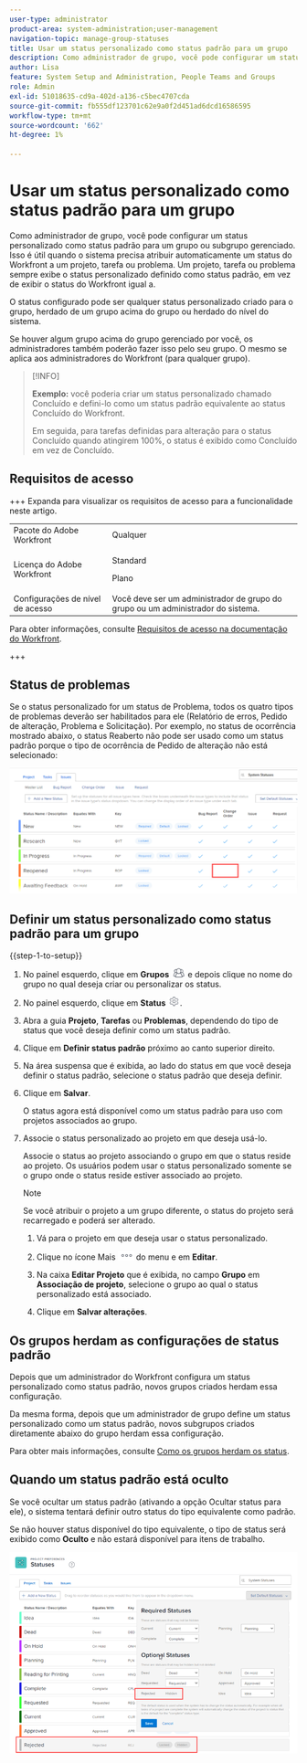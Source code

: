 ```yaml
---
user-type: administrator
product-area: system-administration;user-management
navigation-topic: manage-group-statuses
title: Usar um status personalizado como status padrão para um grupo
description: Como administrador de grupo, você pode configurar um status personalizado como status padrão para um grupo ou subgrupo gerenciado.
author: Lisa
feature: System Setup and Administration, People Teams and Groups
role: Admin
exl-id: 51018635-cd9a-402d-a136-c5bec4707cda
source-git-commit: fb555df123701c62e9a0f2d451ad6dcd16586595
workflow-type: tm+mt
source-wordcount: '662'
ht-degree: 1%

---
```


# Usar um status personalizado como status padrão para um grupo

Como administrador de grupo, você pode configurar um status personalizado como status padrão para um grupo ou subgrupo gerenciado. Isso é útil quando o sistema precisa atribuir automaticamente um status do Workfront a um projeto, tarefa ou problema. Um projeto, tarefa ou problema sempre exibe o status personalizado definido como status padrão, em vez de exibir o status do Workfront igual a.

O status configurado pode ser qualquer status personalizado criado para o grupo, herdado de um grupo acima do grupo ou herdado do nível do sistema.

Se houver algum grupo acima do grupo gerenciado por você, os administradores também poderão fazer isso pelo seu grupo. O mesmo se aplica aos administradores do Workfront (para qualquer grupo).

>[!INFO]
>
>**Exemplo:** você poderia criar um status personalizado chamado Concluído e defini-lo como um status padrão equivalente ao status Concluído do Workfront.
>
>Em seguida, para tarefas definidas para alteração para o status Concluído quando atingirem 100%, o status é exibido como Concluído em vez de Concluído.

## Requisitos de acesso

+++ Expanda para visualizar os requisitos de acesso para a funcionalidade neste artigo.

<table style="table-layout:auto"> 
 <col> 
 <col> 
 <tbody> 
  <tr> 
   <td>Pacote do Adobe Workfront</td> 
   <td>Qualquer</td> 
  </tr> 
  <tr> 
  <tr> 
   <td>Licença do Adobe Workfront</td> 
   <td>
   <p>Standard</p>
   <p>Plano</p></td>
  </tr> 
  </tr> 
  <tr> 
   <td>Configurações de nível de acesso</td> 
   <td>Você deve ser um administrador de grupo do grupo ou um administrador do sistema.</td>
  </tr> 
 </tbody> 
</table>

Para obter informações, consulte [Requisitos de acesso na documentação do Workfront](/help/quicksilver/administration-and-setup/add-users/access-levels-and-object-permissions/access-level-requirements-in-documentation.md).

+++

## Status de problemas

Se o status personalizado for um status de Problema, todos os quatro tipos de problemas deverão ser habilitados para ele (Relatório de erros, Pedido de alteração, Problema e Solicitação). Por exemplo, no status de ocorrência mostrado abaixo, o status Reaberto não pode ser usado como um status padrão porque o tipo de ocorrência de Pedido de alteração não está selecionado:

![Todos os tipos de problemas habilitados](assets/all-4-issue-types-enabled.png)

## Definir um status personalizado como status padrão para um grupo

{{step-1-to-setup}}

1. No painel esquerdo, clique em **Grupos** ![Grupos](assets/groups-icon.png) e depois clique no nome do grupo no qual deseja criar ou personalizar os status.
1. No painel esquerdo, clique em **Status** ![Ícone de configurações de engrenagem](assets/gear-icon-settings.png).
1. Abra a guia **Projeto**, **Tarefas** ou **Problemas**, dependendo do tipo de status que você deseja definir como um status padrão.
1. Clique em **Definir status padrão** próximo ao canto superior direito.
1. Na área suspensa que é exibida, ao lado do status em que você deseja definir o status padrão, selecione o status padrão que deseja definir.
1. Clique em **Salvar**.

   O status agora está disponível como um status padrão para uso com projetos associados ao grupo.

1. Associe o status personalizado ao projeto em que deseja usá-lo.

   Associe o status ao projeto associando o grupo em que o status reside ao projeto. Os usuários podem usar o status personalizado somente se o grupo onde o status reside estiver associado ao projeto.

   >[!NOTE]
   >
   >Se você atribuir o projeto a um grupo diferente, o status do projeto será recarregado e poderá ser alterado.

   1. Vá para o projeto em que deseja usar o status personalizado.
   1. Clique no ícone Mais ![Mais](assets/more-icon.png) do menu e em **Editar**.
   1. Na caixa **Editar Projeto** que é exibida, no campo **Grupo** em **Associação de projeto**, selecione o grupo ao qual o status personalizado está associado.

   1. Clique em **Salvar alterações**.

## Os grupos herdam as configurações de status padrão

Depois que um administrador do Workfront configura um status personalizado como status padrão, novos grupos criados herdam essa configuração.

Da mesma forma, depois que um administrador de grupo define um status personalizado como um status padrão, novos subgrupos criados diretamente abaixo do grupo herdam essa configuração.

Para obter mais informações, consulte [Como os grupos herdam os status](../../../administration-and-setup/manage-groups/manage-group-statuses/how-groups-inherit-statuses.md).

## Quando um status padrão está oculto

Se você ocultar um status padrão (ativando a opção Ocultar status para ele), o sistema tentará definir outro status do tipo equivalente como padrão.

Se não houver status disponível do tipo equivalente, o tipo de status será exibido como **Oculto** e não estará disponível para itens de trabalho.

![Nenhum status disponível](assets/when-hide-default-status-no-equivalent.png)
